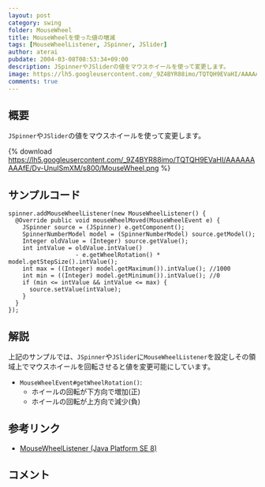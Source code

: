 ```yaml
---
layout: post
category: swing
folder: MouseWheel
title: MouseWheelを使った値の増減
tags: [MouseWheelListener, JSpinner, JSlider]
author: aterai
pubdate: 2004-03-08T08:53:34+09:00
description: JSpinnerやJSliderの値をマウスホイールを使って変更します。
image: https://lh5.googleusercontent.com/_9Z4BYR88imo/TQTQH9EVaHI/AAAAAAAAAfE/Dv-UnuISmXM/s800/MouseWheel.png
comments: true
---
```

## 概要
`JSpinner`や`JSlider`の値をマウスホイールを使って変更します。

{% download https://lh5.googleusercontent.com/_9Z4BYR88imo/TQTQH9EVaHI/AAAAAAAAAfE/Dv-UnuISmXM/s800/MouseWheel.png %}

## サンプルコード
<pre class="prettyprint"><code>spinner.addMouseWheelListener(new MouseWheelListener() {
  @Override public void mouseWheelMoved(MouseWheelEvent e) {
    JSpinner source = (JSpinner) e.getComponent();
    SpinnerNumberModel model = (SpinnerNumberModel) source.getModel();
    Integer oldValue = (Integer) source.getValue();
    int intValue = oldValue.intValue()
                   - e.getWheelRotation() * model.getStepSize().intValue();
    int max = ((Integer) model.getMaximum()).intValue(); //1000
    int min = ((Integer) model.getMinimum()).intValue(); //0
    if (min &lt;= intValue &amp;&amp; intValue &lt;= max) {
      source.setValue(intValue);
    }
  }
});
</code></pre>

## 解説
上記のサンプルでは、`JSpinner`や`JSlider`に`MouseWheelListener`を設定しその領域上でマウスホイールを回転させると値を変更可能にしています。

- `MouseWheelEvent#getWheelRotation()`:
    - ホイールの回転が下方向で増加(正)
    - ホイールの回転が上方向で減少(負)

<!-- dummy comment line for breaking list -->

## 参考リンク
- [MouseWheelListener (Java Platform SE 8)](https://docs.oracle.com/javase/jp/8/docs/api/java/awt/event/MouseWheelListener.html)

<!-- dummy comment line for breaking list -->

## コメント
